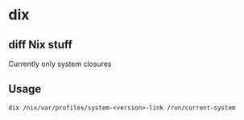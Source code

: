 # dix

## diff Nix stuff

Currently only system closures

## Usage

`dix /nix/var/profiles/system-<version>-link /run/current-system`
